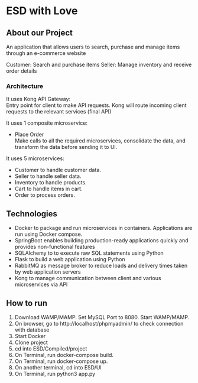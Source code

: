 # ESD with Love

## About our Project
An application that allows users to search, purchase and manage items through an e-commerce website

Customer: Search and purchase items
Seller: Manage inventory and receive order details

### Architecture
It uses Kong API Gateway:
<br>Entry point for client to make API requests. Kong will route incoming client requests to the relevant services (final API)

It uses 1 composite microservice:
* Place Order
  <br>Make calls to all the required microservices, consolidate the data, and transform the data before sending it to UI. 

It uses 5 microservices:
* Customer to handle customer data.
* Seller to handle seller data.
* Inventory to handle products.
* Cart to handle items in cart.
* Order to process orders.

## Technologies

* Docker to package and run microservices in containers. Applications are run using Docker compose.
* SpringBoot enables building production-ready applications quickly and provides non-functional features
* SQLAlchemy to  to execute raw SQL statements using Python
* Flask to build a web application using Python
* RabbitMQ as message broker to reduce loads and delivery times taken by web application servers
* Kong to manage communication between client and various microservices via API


## How to run

1. Download WAMP/MAMP. Set MySQL Port to 8080. Start WAMP/MAMP.
2. On browser, go to http://localhost/phpmyadmin/ to check connection with database
3. Start Docker
4. Clone project
5. cd into ESD/Compiled/project
6. On Terminal, run docker-compose build.
7. On Terminal, run docker-compose up.
8. On another terminal, cd into ESD/UI
9. On Terminal, run python3 app.py

